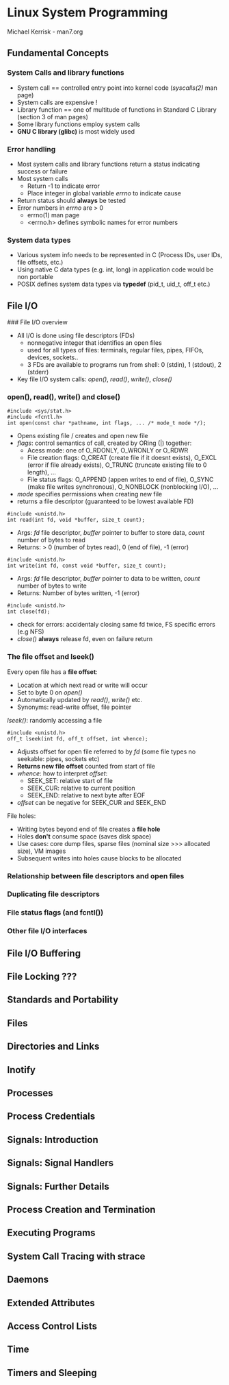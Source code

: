 # Linux System Programming

Michael Kerrisk - man7.org

## Fundamental Concepts

### System Calls and library functions

- System call == controlled entry point into kernel code (_syscalls(2)_ man page)
- System calls are expensive !
- Library function == one of multitude of functions in Standard C Library (section 3 of man pages)
- Some library functions employ system calls
- __GNU C library (glibc)__ is most widely used

### Error handling

- Most system calls and library functions return a status indicating success or failure
- Most system calls
	- Return -1 to indicate error
	- Place integer in global variable _errno_ to indicate cause
- Return status should __always__ be tested
- Error numbers in _errno_ are > 0
	- errno(1) man page 
	- <errno.h> defines symbolic names for error numbers 

### System data types

- Various system info needs to be represented in C (Process IDs, user IDs, file offsets, etc.)
- Using native C data types (e.g. int, long) in application code would be non portable
- POSIX defines system data types via __typedef__ (pid_t, uid_t, off_t etc.)

## File I/O

### File I/O overview

- All I/O is done using file descriptors (FDs)
	- nonnegative integer that identifies an open files
	- used for all types of files: terminals, regular files, pipes, FIFOs, devices, sockets..
	- 3 FDs are available to programs run from shell: 0 (stdin), 1 (stdout), 2 (stderr)
- Key file I/O system calls: _open()_, _read()_, _write()_, _close()_

### open(), read(), write() and close()

```
#include <sys/stat.h>
#include <fcntl.h>
int open(const char *pathname, int flags, ... /* mode_t mode */);
```

- Opens existing file / creates and open new file
- _flags_: control semantics of call, created by ORing (|) together: 
	- Acess mode: one of O_RDONLY, O_WRONLY or O_RDWR
	- File creation flags: O_CREAT (create file if it doesnt exists), O_EXCL (error if file already exists), O_TRUNC (truncate existing file to 0 length), ...
	- File status flags: O_APPEND (appen writes to end of file), O_SYNC (make file writes synchronous), O_NONBLOCK (nonblocking I/O), ...
- _mode_ specifies permissions when creating new file
- returns a file descriptor (guaranteed to be lowest available FD)

```
#include <unistd.h>
int read(int fd, void *buffer, size_t count);
```

- Args: _fd_ file descriptor, _buffer_ pointer to buffer to store data, _count_ number of bytes to read
- Returns: > 0 (number of bytes read), 0 (end of file), -1 (error)

```
#include <unistd.h>
int write(int fd, const void *buffer, size_t count);
```

- Args: _fd_ file descriptor, _buffer_ pointer to data to be written, _count_ number of bytes to write
- Returns: Number of bytes written, -1 (error)

```  
#include <unistd.h>
int close(fd);
``` 

- check for errors: accidentaly closing same fd twice, FS specific errors (e.g NFS)
- _close()_ __always__ release fd, even on failure return

### The file offset and lseek()

Every open file has a __file offset__:

- Location at which next read or write will occur
- Set to byte 0 on _open()_
- Automatically updated by _read()_, _write()_ etc.
- Synonyms: read-write offset, file pointer

_lseek()_: randomly accessing a file

```
#include <unistd.h>
off_t lseek(int fd, off_t offset, int whence);
```
- Adjusts offset for open file referred to by _fd_ (some file types no seekable: pipes, sockets etc)
- __Returns new file offset__ counted from start of file
- _whence_: how to interpret _offset_:
	- SEEK_SET: relative start of file
	- SEEK_CUR: relative to current position
	- SEEK_END: relative to next byte after EOF
- _offset_ can be negative for SEEK_CUR and SEEK_END

File holes:
- Writing bytes beyond end of file creates a __file hole__
- Holes __don't__ consume space (saves disk space)
- Use cases: core dump files, sparse files (nominal size >>> allocated size), VM images
- Subsequent writes into holes cause blocks to be allocated 

### Relationship between file descriptors and open files

### Duplicating file descriptors

### File status flags (and fcntl())

### Other file I/O interfaces

## File I/O Buffering

## File Locking ???

## Standards and Portability

## Files

## Directories and Links

## Inotify

## Processes

## Process Credentials

## Signals: Introduction

## Signals: Signal Handlers

## Signals: Further Details

## Process Creation and Termination

## Executing Programs

## System Call Tracing with strace

## Daemons

## Extended Attributes

## Access Control Lists

## Time

## Timers and Sleeping